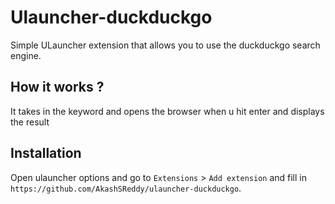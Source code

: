 # Ulauncher-duckduckgo

Simple ULauncher extension that allows you to use the duckduckgo search engine.

## How it works ?

It takes in the keyword and opens the browser when u hit enter and displays the result

## Installation

Open ulauncher options and go to `Extensions` > `Add extension` and fill in `https://github.com/AkashSReddy/ulauncher-duckduckgo`.
